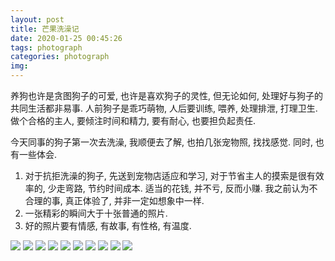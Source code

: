 ```yaml
---
layout: post
title: 芒果洗澡记
date: 2020-01-25 00:45:26
tags: photograph
categories: photograph
img: 
---
```


养狗也许是贪图狗子的可爱, 也许是喜欢狗子的灵性, 但无论如何, 处理好与狗子的共同生活都非易事. 人前狗子是乖巧萌物, 人后要训练, 喂养, 处理排泄, 打理卫生. 做个合格的主人, 要倾注时间和精力, 要有耐心, 也要担负起责任.

今天同事的狗子第一次去洗澡, 我顺便去了解, 也拍几张宠物照, 找找感觉. 同时, 也有一些体会.

1. 对于抗拒洗澡的狗子, 先送到宠物店适应和学习, 对于节省主人的摸索是很有效率的, 少走弯路, 节约时间成本. 适当的花钱, 并不亏, 反而小赚. 我之前认为不合理的事, 真正体验了, 并非一定如想象中一样.
2. 一张精彩的瞬间大于十张普通的照片. 
3. 好的照片要有情感, 有故事, 有性格, 有温度.



![](/codeicu.github.io/assets//芒果洗澡记/1.jpg)
![](/codeicu.github.io/assets//芒果洗澡记/2.jpg)
![](/codeicu.github.io/assets//芒果洗澡记/3.jpg)
![](/codeicu.github.io/assets//芒果洗澡记/4.jpg)
![](/codeicu.github.io/assets//芒果洗澡记/5.jpg)
![](/codeicu.github.io/assets//芒果洗澡记/6.jpg)
![](/codeicu.github.io/assets//芒果洗澡记/7.jpg)
![](/codeicu.github.io/assets//芒果洗澡记/8.jpg)
![](/codeicu.github.io/assets//芒果洗澡记/9.jpg)
![](http://pic.cyz.ink/芒果洗澡记/10.jpg)


